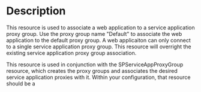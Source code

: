 # Description

This resource is used to associate a web application to a service application
proxy group. Use the proxy group name "Default" to associate the web
application to the default proxy group. A web applicaiton can only connect to
a single service application proxy group. This resource will overright the
existing service application proxy group association.

This resource is used in conjunction with the SPServiceAppProxyGroup resource,
which creates the proxy groups and associates the desired service application
proxies with it. Within your configuration, that resource should be a
